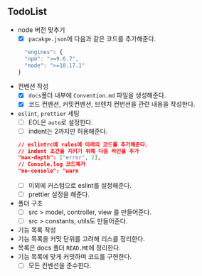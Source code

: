 ## TodoList
- node 버전 맞추기
  - [x] `pacakge.json`에 다음과 같은 코드를 추가해준다.
  ```js
    "engines": {
    "npm": ">=9.6.7",
    "node": ">=18.17.1"
  }
  ```
- 컨벤션 작성
  - [x] `docs`폴더 내부에 `Convention.md` 파일을 생성해준다.
  - [x] 코드 컨벤션, 커밋컨벤션, 브렌치 컨번션을 관련 내용을 작성한다.
- `eslint`, `prettier` 세팅
  - [ ] EOL은 `auto`로 설정한다.
  - [ ] indent는 2까지만 허용해준다.
  ```json
  // eslintrc에 rules에 아래의 코드를 추가해준다.
  // indent 조건을 지키기 위해 다음 라인을 추가
  "max-depth": ["error", 2],
  // Console.log 코드제거
  "no-console": "warn
  ```
  - [ ] 이외에 커스텀으로 eslint를 설정해준다.
  - [ ] prettier 설정을 해준다.
- 폴더 구조
  - [ ] src > model, controller, view 를 만들어준다.
  - [ ] src > constants, utils도 만들어준다.
- 기능 목록 작성
 - 기능 목록을 커밋 단위를 고려해 리스를 정리한다.
 - 목록은 docs 폴더 `READ.ME`에 정리한다.
- 기능 목록에 맞게 커밋하며 코드를 구현한다.
  - [ ] 모든 컨벤션을 준수한다.